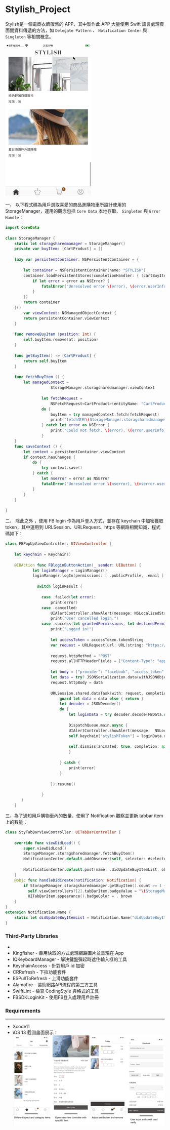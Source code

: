 # Stylish_Project
Stylish是一個電商衣飾販售的 APP，其中製作此 APP 大量使用 Swift 語言處理頁面間資料傳遞的方法，如 `Delegate Pattern` 、 `Notification Center` 與 `Singleton` 等相關概念。

![image](https://github.com/kbl26amy/Stylish_Project/blob/master/stylish_480.gif?raw=true)

一、
以下程式碼為用戶選取喜愛的商品進購物車所設計使用的 StorageManager，運用的觀念包括 `Core Data` 本地存取、 `Singleton` 與 `Error Handle`：

```Swift
import CoreData

class StorageManager {
    static let storagsharedmanager = StorageManager()
    private var buyItem: [CartProduct] = []

    lazy var persistentContainer: NSPersistentContainer = {
    
        let container = NSPersistentContainer(name: "STYLISH")
        container.loadPersistentStores(completionHandler: { (cartBuyItem, error) in
            if let error = error as NSError? {
                fatalError("Unresolved error \(error), \(error.userInfo)")
            }
        })
        return container
    }()
        var viewContext: NSManagedObjectContext {
        return persistentContainer.viewContext
    }

    func removeBuyItem (position: Int) {
        self.buyItem.remove(at: position)
    }
    
    func getBuyItem() -> [CartProduct] {
        return self.buyItem
    }
    
    func fetchBuyItem () {
        let managedContext =
                    StorageManager.storagsharedmanager.viewContext
        
                let fetchRequest =
                    NSFetchRequest<CartProduct>(entityName: "CartProduct")
                do {
                    buyItem = try managedContext.fetch(fetchRequest)
                    print("fetch拿到\(StorageManager.storagsharedmanager.getBuyItem().count)")
                } catch let error as NSError {
                    print("Could not fetch. \(error), \(error.userInfo)")
                }
    }
    func saveContext () {
        let context = persistentContainer.viewContext
        if context.hasChanges {
            do {
                try context.save()
            } catch {
                let nserror = error as NSError
                fatalError("Unresolved error \(nserror), \(nserror.userInfo)")
            }
        }
    }
    
}
```
二、
除此之外 ，使用 FB login 作為用戶登入方式，並存在 keychain 中加密獲取 token，其中運用到 URLSession、URLRequest、https 等網路相關知識，程式碼如下：

```Swift
class FBPopUpViewController: UIViewController {
  
    let keychain = Keychain()
 
    @IBAction func FBloginButtonAction(_ sender: UIButton) {
            let loginManager = LoginManager()
            loginManager.logIn(permissions: [ .publicProfile, .email ], viewController: self) { loginResult in
              
              switch loginResult {
              
                case .failed(let error):
                    print(error)
                case .cancelled:
                    UIAlertController.showAlert(message: NSLocalizedString("loginfail", comment: ""))
                    print("User cancelled login.")
                case .success(let grantedPermissions, let declinedPermissions, let accessToken):
                    print("Logged in!")
                    
                    let accessToken = accessToken.tokenString        
                    var request = URLRequest(url: URL(string: "https://api.appworks-school.tw/api/1.0/user/signin")!)
                    
                    request.httpMethod = "POST"
                    request.allHTTPHeaderFields = ["Content-Type": "application/json"]
                    
                    let body = ["provider": "facebook", "access_token": (accessToken)]
                    let data = try? JSONSerialization.data(withJSONObject: body, options: .prettyPrinted)
                    request.httpBody = data         
                    
                    URLSession.shared.dataTask(with: request, completionHandler: { (data, responce, error) in
                        guard let data = data else { return }
                        let decoder = JSONDecoder()
                        do {
                            let loginData = try decoder.decode(FBData.self, from: data)
                           
                            DispatchQueue.main.async {
                            UIAlertController.showAlert(message:  NSLocalizedString("loginsucess", comment: ""))
                            self.keychain["stylishToken"] = loginData.data.accessToken
                          
                            self.dismiss(animated: true, completion: nil)
                            }
                            
                        } catch {
                            print(error)
                        }
                        
                    }).resume()
                   
                }
       }
    }
```
三、為了通知用戶購物車內的數量，使用了 Notification 觀察並更新 tabbar item 上的數量：

```Swift
class StyTabBarViewController: UITabBarController {

    override func viewDidLoad() {
        super.viewDidLoad()
        StorageManager.storagsharedmanager.fetchBuyItem()
        NotificationCenter.default.addObserver(self, selector: #selector(handleDidCreate), name: .didUpdateBuyItemList, object: nil)
        
        NotificationCenter.default.post(name: .didUpdateBuyItemList, object: self, userInfo: nil)
    }
    @objc func handleDidCreate(notification: Notification) {
        if StorageManager.storagsharedmanager.getBuyItem().count >= 1 {
          self.viewControllers?[2].tabBarItem.badgeValue = "\(StorageManager.storagsharedmanager.getBuyItem().count)"}
          UITabBarItem.appearance().badgeColor = . brown
    }
}
extension Notification.Name {
    static let didUpdateBuyItemList = Notification.Name("didUpdateBuyItemList")
}

```

### Third-Party Libraries
* 
* Kingfisher - 善用快取的方式處理網路圖片並呈現在 App
* IQKeyboardManager - 解決鍵盤彈起時遮住輸入框的工具
* KeychainAccess - 針對用戶 id 加密
* CRRefresh - 下拉功能套件
* ESPullToRefresh - 上滑功能套件
* Alamofire - 協助網路API流程的第三方工具
* SwiftLint - 檢查 CodingStyle 與格式的工具
* FBSDKLoginKit - 使用FB登入處理用戶註冊
     
### Requirements
-----------------
* Xcode11
* iOS 13
截圖畫面展示：
![image](https://github.com/kbl26amy/Stylish_Project/blob/master/Stylish%20Introduction.png?raw=true)

